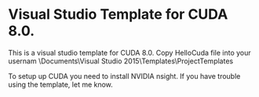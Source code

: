 # Visual Studio Template for CUDA 8.0.

This is a visual studio template for CUDA 8.0. Copy HelloCuda file into 
your usernam \Documents\Visual Studio 2015\Templates\ProjectTemplates

To setup up CUDA you need to install NVIDIA nsight. If you have trouble using the template, let me know.

